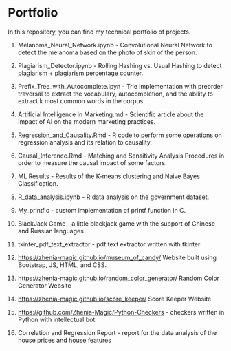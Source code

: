 # Portfolio

In this repository, you can find my technical portfolio of projects. 

1. Melanoma_Neural_Network.ipynb - Convolutional Neural Network to detect the melanoma based on the photo of skin of the person.

2. Plagiarism_Detector.ipynb - Rolling Hashing vs. Usual Hashing to detect plagiarism + plagiarism percentage counter.

3. Prefix_Tree_with_Autocomplete.ipyn - Trie implementation with preorder traversal to extract the vocabulary, autocompletion, and the ability to extract k most common words in the corpus.

4. Artificial Intelligence in Marketing.md - Scientific article about the impact of AI on the modern marketing practices.

5. Regression_and_Causality.Rmd - R code to perform some operations on regression analysis and its relation to causality.

6. Causal_Inference.Rmd - Matching and Sensitivity Analysis Procedures in order to measure the causal impact of some factors.

7. ML Results - Results of the K-means clustering and Naive Bayes Classification.

8. R_data_analysis.ipynb - R data analysis on the government dataset.

9. My_printf.c - custom implementation of printf function in C.

10. BlackJack Game - a little blackjack game with the support of Chinese and Russian languages

11. tkinter_pdf_text_extractor - pdf text extractor written with tkinter

12. https://zhenia-magic.github.io/museum_of_candy/ Website built using Bootstrap, JS, HTML, and CSS.

13. https://zhenia-magic.github.io/random_color_generator/ Random Color Generator Website

14. https://zhenia-magic.github.io/score_keeper/ Score Keeper Website

15. https://github.com/Zhenia-Magic/Python-Checkers - checkers written in Python with intellectual bot

16. Correlation and Regression Report - report for the data analysis of the house prices and house features
